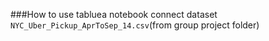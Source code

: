 ###How to use tabluea notebook
connect dataset `NYC_Uber_Pickup_AprToSep_14.csv`(from group project folder)
